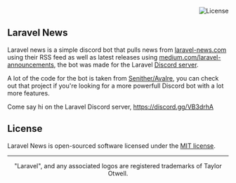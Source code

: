 <p align="right">
<img src="https://img.shields.io/badge/license-MIT-4A8F80.svg" alt="License">
</p>

## Laravel News

Laravel news is a simple discord bot that pulls news from [laravel-news.com](https://laravel-news.com/) using their RSS feed as well as latest releases using [medium.com/laravel-announcements](https://medium.com/laravel-announcements), the bot was made for the Laravel [Discord server](https://discord.gg/VB3drhA).

A lot of the code for the bot is taken from [Senither/AvaIre](https://github.com/Senither/AvaIre), you can check out that project if you're looking for a more powerfull Discord bot with a lot more features. 

Come say hi on the Laravel Discord server, https://discord.gg/VB3drhA  

## License

Laravel News is open-sourced software licensed under the [MIT license](http://opensource.org/licenses/MIT).

---
<p align="center">
"Laravel", and any associated logos are registered trademarks of Taylor Otwell.
</p>
